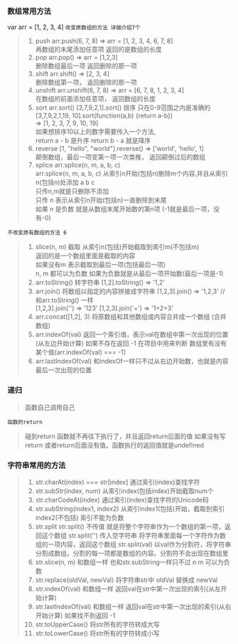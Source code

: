 ### 数组常用方法
var arr = [1, 2, 3, 4]
`改变原数组的方法 详细介绍7个`  
> 1. push  arr.push(6, 7, 8) => arr = [1, 2, 3, 4, 6, 7, 8]  
> 再数组的末尾添加任意项  返回的是数组的长度  
> 2. pop arr.pop() => arr = [1,2,3]  
> 删除数组最后一项  返回删除的那一项  
> 3. shift arr.shift() => [2, 3, 4]  
> 删除数组第一项， 返回删除的那一项  
> 4. unshift arr.unshift(6, 7, 8) => arr = [6, 7, 8, 1, 2, 3, 4]  
> 在数组的前面添加任意项， 返回数组的长度  
> 5. sort arr.sort() [3,7,9,2,1].sort() 排序 只在0-9范围之内是准确的  
> [3,7,9,2,1,19, 10].sort(function(a,b) {return a-b})   
> => [1, 2, 3, 7, 9, 10, 19]  
> 如果想排序10以上的数字需要传入一个方法,   
> return a - b 是升序  return b - a 就是降序   
> 6. reverse [1, "hello", "world"].reverse() => ['world', 'hello', 1]  
> 颠倒数组，最后一项变第一项一次类推， 返回颠倒过后的数组  
> 7. splice arr.splice(n, m, a, b, c)  
> arr.splice(n, m, a, b, c) 从索引n开始(包括n)删除m个内容,并且从索引n(包括n)处添加 a b c   
> 只传n,m就是只删除不添加  
> 只传 n 表示从索引n开始(包括n)一直删除到末尾  
> 如果 n 是负数 就是从数组末尾开始数的第n项 (-1就是最后一项，没有-0)  

`不改变原有数组的方法 6`
> 1. slice(n, m) 截取 从索引n(包括)开始截取到索引m(不包括m)   
返回的是一个数组里面是截取的内容  
> 如果没有m 表示截取到最后一项(包括最后一项)  
> n, m 都可以为负数 如果为负数就是从最后一项开始数(最后一项是-1)  
> 2. arr.toString() 转字符串 [1,2].toString() => '1,2'  
> 3. arr.join() 将数组以指定的内容拼接成字符串
> [1,2,3].join() => '1,2,3' // 和arr.toString() 一样  
> [1,2,3].join('') => '123'
> [1,2,3].join('+') => '1+2+3'
> 4. arr.concat([1,2], 3)  将原数组和其他数组或内容合并成一个数组 (合并数组)
> 5. arr.indexOf(val) 返回一个索引值，表示val在数组中第一次出现的位置(从左边开始计算) 如果不存在返回 -1 
> 在项目中用来判断 数组里有没有某个值(arr.indexOf(val) === -1)
> 6. arr.lastIndexOf(val) 和indexOf一样只不过从右边开始数，也就是内容最后一次出现的位置

### 递归
> 函数自己调用自己

`函数的return`
> 碰到return 函数就不再往下执行了，并且返回return后面的值
> 如果没有写return 或者return后面没有值。函数执行的返回值就是undefined

### 字符串常用的方法
> 1. str.charAt(index)  ===  str[index]
> 通过索引(index)查找字符
> 2. str.subStr(index, num)
> 从索引index(包括index)开始截取num个
> 3. str.charCodeAt(index)
> 通过索引(index)查找字符的Unicode码
> 4. str.subString(index1, index2)
> 从索引index1(包括)开始，截取到索引index2(不包括) 索引不能为负数
> 5. str.split 
> str.split() 不传值 就是将整个字符串作为一个数组的第一项，返回这个数组
> str.split('') 传入空字符串 将字符串里面每一个字符作为数组的一项内容，返回这个数组
> str.split(val) 以val作为分割符，将字符串分割成数组，分割的每一项都是数组的内容。分割符不会出现在数组里
> 6. str.slice(n, m) 和数组一样 也和str.subString一样只不过 n m 可以为负数
> 7. str.replace(oldVal, newVal) 
> 将字符串str中 oldVal 替换成 newVal
> 8. str.indexOf(val) 和数组一样 返回val在str中第一次出现的索引(从左开始计算)
> 9. str.lastIndexOf(val) 和数组一样 返回val在str中第一次出现的索引(从右开始计算)
> 如果找不到返回 -1
> 10. str.toUpperCase() 将str所有的字符转成大写
> 11. str.toLowerCase() 将str所有的字符转成小写














